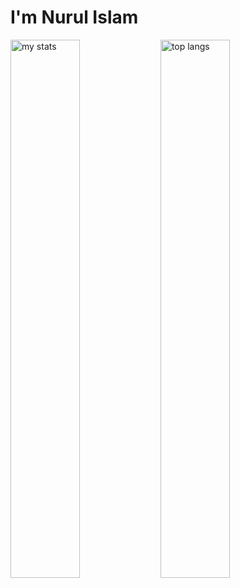 # I'm Nurul Islam

<img alt="my stats" align="left" width="47%" src="https://github-readme-stats.vercel.app/api?username=milonmozumder"/>

<img alt="top langs"  align="left" width="47%" src="https://github-readme-stats.vercel.app/api/top-langs/?username=milonmozumder&layout=compact"/>
